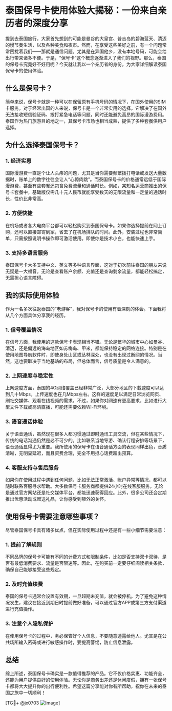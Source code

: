# 泰国保号卡使用体验大揭秘：一份来自亲历者的深度分享

提到去泰国旅行，大家首先想到的可能是曼谷的大皇宫、普吉岛的碧海蓝天、清迈的慢节奏生活，以及各种美食和夜市。然而，在享受这些美好之前，有一个问题常常困扰着我们——那就是通信问题。尤其是在异国他乡，没有本地号码，可能会给出行带来诸多不便。于是，“保号卡”这个概念逐渐进入了我们的视野。那么，泰国的保号卡究竟好不好用呢？今天就让我以一个亲历者的身份，为大家详细解读泰国保号卡的使用体验。

## 什么是保号卡？

简单来说，保号卡就是一种可以在保留原有手机号码的情况下，在国外使用的SIM卡服务。对于经常出国的人来说，保号卡是一个非常实用的选择。它解决了在国外无法接收短信验证码、拨打紧急电话等问题，同时还能避免高昂的国际漫游费用。泰国作为热门旅游目的地之一，其保号卡市场也相当成熟，提供了多种套餐供用户选择。

## 为什么选择泰国保号卡？

### 1. **经济实惠**
   国际漫游费一直是个让人头疼的问题，尤其是当你需要频繁拨打电话或发送大量数据时，账单上的数字往往会让人“心惊肉跳”。而泰国保号卡的价格通常远低于国际漫游费，甚至有些套餐还包含免费流量和通话时长。例如，某知名运营商推出的保号卡套餐中，基础版仅需几十元人民币就能享受数天的无限流量和一定量的通话时长，性价比非常高。

### 2. **方便快捷**
   在机场或者各大电商平台都可以轻松购买到泰国保号卡。如果你选择提前在网上订购，还可以直接邮寄到家，省去了在机场排队的时间。此外，安装过程也非常简单，只需按照说明书操作即可激活使用。即使你是技术小白，也能快速上手。

### 3. **支持多语言服务**
   泰国保号卡大多支持中文、英文等多种语言界面，这对于初次前往泰国的朋友来说无疑是一大福音。无论是查看账户余额、充值还是查询剩余流量，都能轻松搞定，无需担心语言障碍。

## 我的实际使用体验

作为一名多次往返泰国的“老游客”，我对保号卡的使用有着深刻的体会。下面我将从几个方面具体分享我的经历。

### 1. **信号覆盖情况**
   在信号方面，我使用的这款保号卡表现相当不错。无论是繁华的城市中心如曼谷、清迈，还是偏远的海岛地区如苏梅岛、甲米，都能保持稳定的网络连接。特别是在使用地图导航软件时，即使身处山区或丛林深处，也没有出现过断网的情况。当然，这也要取决于当地基站的布局，但总体而言，信号质量是令人满意的。

### 2. **上网速度与稳定性**
   上网速度方面，泰国的4G网络覆盖已经非常广泛，大部分地区的下载速度可以达到几十Mbps，上传速度也在几Mbps左右。这样的速度足以满足日常浏览网页、刷社交媒体、观看在线视频的需求。不过，如果你对网速有更高要求，比如进行大型文件下载或高清直播，可能还需要依赖Wi-Fi环境。

### 3. **语音通话体验**
   关于语音通话，虽然现在很多人都习惯通过即时通讯工具交流，但在某些情况下，传统的电话沟通仍然是必不可少的。比如联系当地导游、确认行程安排等场景下，语音通话显得尤为重要。我所使用的保号卡在语音通话方面的表现同样出色，音质清晰，无明显延迟，而且资费合理，完全不用担心话费超出预算。

### 4. **客服支持与售后服务**
   如果你在使用过程中遇到任何问题，比如无法正常激活、账户异常等情况，都可以随时联系客服寻求帮助。大多数保号卡服务商都提供24小时在线客服服务，无论是通过官方网站还是社交媒体平台，都能迅速获得回应。此外，很多公司还会定期推出优惠活动或赠送礼品，让你感受到额外的关怀。

## 使用保号卡需要注意哪些事项？

尽管泰国保号卡具有诸多优点，但在实际使用过程中还是有一些小细节需要注意：

### 1. **提前了解规则**
   不同品牌的保号卡可能有不同的计费方式和限制条件，比如是否支持双卡双待、是否有最低消费要求、流量是否限速等。因此，在购买前一定要仔细阅读相关条款，确保自己能够接受这些规定。

### 2. **及时充值续费**
   泰国的保号卡通常会设置有效期，一旦超期未充值，就会被停机。为了避免这种情况发生，建议在接近到期日时提前做好准备，可以通过官方APP或第三方支付渠道进行充值操作。

### 3. **注意个人隐私保护**
   在使用保号卡的过程中，务必保管好个人信息，不要随意透露给他人。尤其是在公共场所输入密码或进行敏感操作时，要提高警惕，防止信息泄露。

## 总结

综上所述，泰国保号卡确实是一款值得推荐的产品。它不仅价格实惠、功能齐全，还能为用户提供良好的使用体验。无论你是商务出差还是休闲度假，拥有一张保号卡都将大大提升你的出行便利性。希望这篇分享能对你有所帮助，祝你在未来的泰国之旅中一切顺利！

[TG💪+ @jx0703 ![Image](https://github.com/user-attachments/assets/dbca1d08-cadb-493c-b0ec-ad6f7a83f270)]